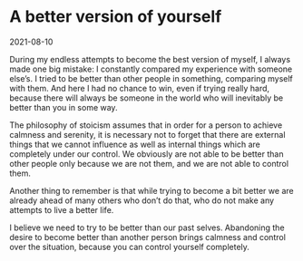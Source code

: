 # A better version of yourself

2021-08-10

During my endless attempts to become the best version of myself, I always made one big mistake: I constantly compared my experience with someone else’s. I tried to be better than other people in something, comparing myself with them. And here I had no chance to win, even if trying really hard, because there will always be someone in the world who will inevitably be better than you in some way.

The philosophy of stoicism assumes that in order for a person to achieve calmness and serenity, it is necessary not to forget that there are external things that we cannot influence as well as internal things which are completely under our control. We obviously are not able to be better than other people only because we are not them, and we are not able to control them.

Another thing to remember is that while trying to become a bit better we are already ahead of many others who don’t do that, who do not make any attempts to live a better life.

I believe we need to try to be better than our past selves. Abandoning the desire to become better than another person brings calmness and control over the situation, because you can control yourself completely.